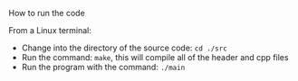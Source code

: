 How to run the code

From a Linux terminal:

- Change into the directory of the source code: ```cd ./src```
- Run the command: ```make```, this will compile all of the header and cpp files
- Run the program with the command:   ```./main```

